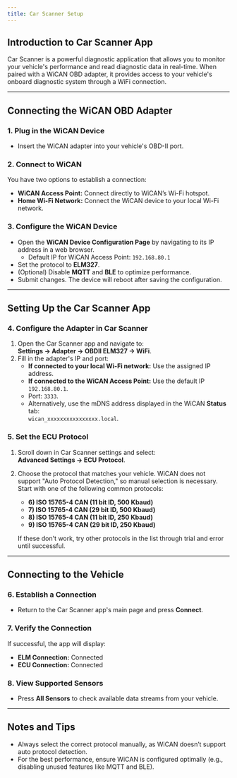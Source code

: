 ```yaml
---
title: Car Scanner Setup
---
```


## Introduction to Car Scanner App

Car Scanner is a powerful diagnostic application that allows you to monitor your vehicle's performance and read diagnostic data in real-time. When paired with a WiCAN OBD adapter, it provides access to your vehicle's onboard diagnostic system through a WiFi connection.


---

## Connecting the WiCAN OBD Adapter

### 1. Plug in the WiCAN Device
- Insert the WiCAN adapter into your vehicle's OBD-II port.

### 2. Connect to WiCAN
You have two options to establish a connection:
- **WiCAN Access Point:** Connect directly to WiCAN’s Wi-Fi hotspot.
- **Home Wi-Fi Network:** Connect the WiCAN device to your local Wi-Fi network.

### 3. Configure the WiCAN Device
- Open the **WiCAN Device Configuration Page** by navigating to its IP address in a web browser.  
  - Default IP for WiCAN Access Point: `192.168.80.1`
- Set the protocol to **ELM327**.
- (Optional) Disable **MQTT** and **BLE** to optimize performance.
- Submit changes. The device will reboot after saving the configuration.

---

## Setting Up the Car Scanner App

### 4. Configure the Adapter in Car Scanner
1. Open the Car Scanner app and navigate to:  
   **Settings -> Adapter -> OBDII ELM327 -> WiFi**.
2. Fill in the adapter's IP and port:
   - **If connected to your local Wi-Fi network:** Use the assigned IP address.
   - **If connected to the WiCAN Access Point:** Use the default IP `192.168.80.1`.
   - Port: `3333`.
   - Alternatively, use the mDNS address displayed in the WiCAN **Status** tab:  
     `wican_xxxxxxxxxxxxxxxx.local`.

### 5. Set the ECU Protocol
1. Scroll down in Car Scanner settings and select:  
   **Advanced Settings -> ECU Protocol**.
2. Choose the protocol that matches your vehicle. WiCAN does not support "Auto Protocol Detection," so manual selection is necessary. Start with one of the following common protocols:
   - **6) ISO 15765-4 CAN (11 bit ID, 500 Kbaud)**
   - **7) ISO 15765-4 CAN (29 bit ID, 500 Kbaud)**
   - **8) ISO 15765-4 CAN (11 bit ID, 250 Kbaud)**
   - **9) ISO 15765-4 CAN (29 bit ID, 250 Kbaud)**

   If these don't work, try other protocols in the list through trial and error until successful.

---

## Connecting to the Vehicle

### 6. Establish a Connection
- Return to the Car Scanner app's main page and press **Connect**.

### 7. Verify the Connection
If successful, the app will display:
- **ELM Connection:** Connected  
- **ECU Connection:** Connected  

### 8. View Supported Sensors
- Press **All Sensors** to check available data streams from your vehicle.

---

## Notes and Tips
- Always select the correct protocol manually, as WiCAN doesn’t support auto protocol detection.
- For the best performance, ensure WiCAN is configured optimally (e.g., disabling unused features like MQTT and BLE).
